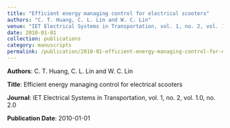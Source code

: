 ```yaml
---
title: "Efficient energy managing control for electrical scooters"
authors: "C. T. Huang, C. L. Lin and W. C. Lin"
venue: "IET Electrical Systems in Transportation, vol. 1, no. 2, vol. 1.0, no. 2.0"
date: 2010-01-01
collection: publications
category: manuscripts
permalink: /publication/2010-01-efficient-energy-managing-control-for-electrical-scooters
---
```


**Authors**: C. T. Huang, C. L. Lin and W. C. Lin

**Title**: Efficient energy managing control for electrical scooters

**Journal**: IET Electrical Systems in Transportation, vol. 1, no. 2, vol. 1.0, no. 2.0

**Publication Date**: 2010-01-01
